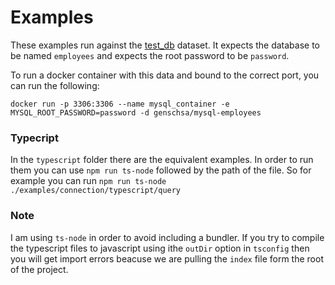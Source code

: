 # Examples

These examples run against the [test_db](https://github.com/datacharmer/test_db) dataset. It expects the database to be named `employees` and expects the root password to be `password`.

To run a docker container with this data and bound to the correct port, you can run the following:

```
docker run -p 3306:3306 --name mysql_container -e MYSQL_ROOT_PASSWORD=password -d genschsa/mysql-employees
```

### Typecript

In the `typescript` folder there are the equivalent examples. In order to run them you can use `npm run ts-node` followed by the path of the file. So for example you can run `npm run ts-node ./examples/connection/typescript/query`

### Note

I am using `ts-node` in order to avoid including a bundler. If you try to compile the typescript files to javascript using ithe `outDir` option in `tsconfig` then you will get import errors beacuse we are pulling the `index` file form the root of the project.
